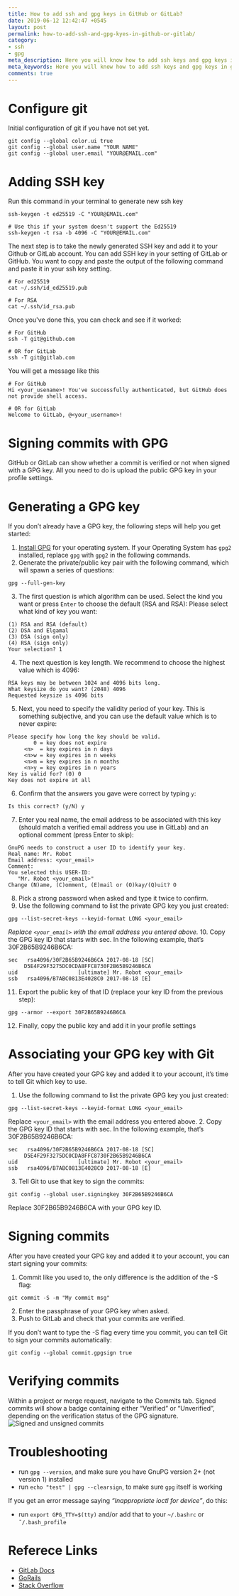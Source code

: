 ```yaml
---
title: How to add ssh and gpg keys in GitHub or GitLab?
date: 2019-06-12 12:42:47 +0545
layout: post
permalink: how-to-add-ssh-and-gpg-kyes-in-github-or-gitlab/
category:
- ssh
- gpg
meta_description: Here you will know how to add ssh keys and gpg keys in gitlab or github.
meta_keywords: Here you will know how to add ssh keys and gpg keys in gitlab or github, How to add ssh and gpg keys in GitHub or GitLab, ssh keys, gpg keys, ssh key in github, ssh key in gitlab, gpg key in gitlab, gpg key in github
comments: true
---
```


# Configure git
Initial configuration of git if you have not set yet.
```
git config --global color.ui true
git config --global user.name "YOUR NAME"
git config --global user.email "YOUR@EMAIL.com"
```
# Adding SSH key
Run this command in your terminal to generate new ssh key
```shell
ssh-keygen -t ed25519 -C "YOUR@EMAIL.com"

# Use this if your system doesn't support the Ed25519
ssh-keygen -t rsa -b 4096 -C "YOUR@EMAIL.com"
```
The next step is to take the newly generated SSH key and add it to your Github or GitLab account. You can add SSH key in your setting of GitLab or GitHub. You want to copy and paste the output of the following command and paste it in your ssh key setting.
```shell
# For ed25519
cat ~/.ssh/id_ed25519.pub

# For RSA
cat ~/.ssh/id_rsa.pub
```
Once you've done this, you can check and see if it worked:

```shell
# For GitHub
ssh -T git@github.com

# OR for GitLab
ssh -T git@gitlab.com
```
You will get a message like this
```
# For GitHub
Hi <your_usename>! You've successfully authenticated, but GitHub does not provide shell access.

# OR for GitLab
Welcome to GitLab, @<your_username>!
```

# Signing commits with GPG
GitHub or GitLab can show whether a commit is verified or not when signed with a GPG key. All you need to do is upload the public GPG key in your profile settings.

# Generating a GPG key
If you don’t already have a GPG key, the following steps will help you get started:
1. [Install GPG][gpg-install-link] for your operating system. If your Operating System has `gpg2` installed, replace `gpg` with `gpg2` in the following commands.
2. Generate the private/public key pair with the following command, which will spawn a series of questions:
```shell
gpg --full-gen-key
```
3. The first question is which algorithm can be used. Select the kind you want or press `Enter` to choose the default (RSA and RSA):
Please select what kind of key you want:
```shell
(1) RSA and RSA (default)
(2) DSA and Elgamal
(3) DSA (sign only)
(4) RSA (sign only)
Your selection? 1
```
4. The next question is key length. We recommend to choose the highest value which is 4096:
```shell
RSA keys may be between 1024 and 4096 bits long.
What keysize do you want? (2048) 4096
Requested keysize is 4096 bits
```
5. Next, you need to specify the validity period of your key. This is something subjective, and you can use the default value which is to never expire:
```shell
Please specify how long the key should be valid.
        0 = key does not expire
     <n>  = key expires in n days
     <n>w = key expires in n weeks
     <n>m = key expires in n months
     <n>y = key expires in n years
Key is valid for? (0) 0
Key does not expire at all
```
6. Confirm that the answers you gave were correct by typing `y`:
```shell
Is this correct? (y/N) y
```
7. Enter you real name, the email address to be associated with this key (should match a verified email address you use in GitLab) and an optional comment (press Enter to skip):
```shell
GnuPG needs to construct a user ID to identify your key.
Real name: Mr. Robot
Email address: <your_email>
Comment:
You selected this USER-ID:
   "Mr. Robot <your_email>"
Change (N)ame, (C)omment, (E)mail or (O)kay/(Q)uit? O
```
8. Pick a strong password when asked and type it twice to confirm.
9. Use the following command to list the private GPG key you just created:
```shell
gpg --list-secret-keys --keyid-format LONG <your_email>
```
<i>Replace ```<your_email>``` with the email address you entered above.</i>
10. Copy the GPG key ID that starts with sec. In the following example, that’s 30F2B65B9246B6CA:
```shell
sec   rsa4096/30F2B65B9246B6CA 2017-08-18 [SC]
     D5E4F29F3275DC0CDA8FFC8730F2B65B9246B6CA
uid                   [ultimate] Mr. Robot <your_email>
ssb   rsa4096/B7ABC0813E4028C0 2017-08-18 [E]
```
11. Export the public key of that ID (replace your key ID from the previous step):
```shell
gpg --armor --export 30F2B65B9246B6CA
```
12. Finally, copy the public key and add it in your profile settings

[gpg-install-link]: https://www.gnupg.org/download/index.html

# Associating your GPG key with Git
After you have created your GPG key and added it to your account, it’s time to tell Git which key to use.

1. Use the following command to list the private GPG key you just created:
```shell
gpg --list-secret-keys --keyid-format LONG <your_email>
```
Replace ```<your_email>``` with the email address you entered above.
2. Copy the GPG key ID that starts with sec. In the following example, that’s 30F2B65B9246B6CA:
```shell
sec   rsa4096/30F2B65B9246B6CA 2017-08-18 [SC]
     D5E4F29F3275DC0CDA8FFC8730F2B65B9246B6CA
uid                   [ultimate] Mr. Robot <your_email>
ssb   rsa4096/B7ABC0813E4028C0 2017-08-18 [E]
```
3. Tell Git to use that key to sign the commits:
```shell
git config --global user.signingkey 30F2B65B9246B6CA
```
Replace 30F2B65B9246B6CA with your GPG key ID.

# Signing commits
After you have created your GPG key and added it to your account, you can start signing your commits:
1. Commit like you used to, the only difference is the addition of the -S flag:
```shell
git commit -S -m "My commit msg"
```
2. Enter the passphrase of your GPG key when asked.
3. Push to GitLab and check that your commits are verified.

If you don’t want to type the -S flag every time you commit, you can tell Git to sign your commits automatically:
```shell
git config --global commit.gpgsign true
```

# Verifying commits
Within a project or merge request, navigate to the Commits tab. Signed commits will show a badge containing either “Verified” or “Unverified”, depending on the verification status of the GPG signature.
![Signed and unsigned commits](https://docs.gitlab.com/ee/user/project/repository/gpg_signed_commits/img/project_signed_and_unsigned_commits.png)

# Troubleshooting
* run `gpg --version`, and make sure you have GnuPG version 2+ (not version 1) installed
* run `echo "test" | gpg --clearsign`, to make sure `gpg` itself is working

If you get an error message saying *“Inappropriate ioctl for device”*, do this:

* run `export GPG_TTY=$(tty)` and/or add that to your `~/.bashrc` or `˜/.bash_profile` 

# Referece Links
* [GitLab Docs](https://docs.gitlab.com/ee/user/project/repository/gpg_signed_commits/)
* [GoRails](https://gorails.com/setup/ubuntu/18.04#git)
* [Stack Overflow](https://stackoverflow.com/a/41054093/7735007)
